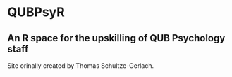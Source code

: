 #  QUBPsyR 
## An R space for the upskilling of QUB Psychology staff

Site orinally created by Thomas Schultze-Gerlach.

